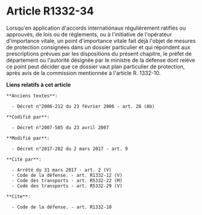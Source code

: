 # Article R1332-34

Lorsqu'en application d'accords internationaux régulièrement ratifiés ou approuvés, de lois ou de règlements, ou à
l'initiative de l'opérateur d'importance vitale, un point d'importance vitale fait déjà l'objet de mesures de protection
consignées dans un dossier particulier et qui répondent aux prescriptions prévues par les dispositions du présent chapitre,
le préfet de département ou l'autorité désignée par le ministre de la défense dont relève ce point peut décider que ce
dossier vaut plan particulier de protection, après avis de la commission mentionnée à l'article R. 1332-10.

**Liens relatifs à cet article**

	**Anciens textes**:

	  - Décret n°2006-212 du 23 février 2006 - art. 28 (Ab)

	**Codifié par**:

	  - Décret n°2007-585 du 23 avril 2007

	**Modifié par**:

	  - Décret n°2017-282 du 2 mars 2017 - art. 9

	**Cité par**:

	  - Arrêté du 31 mars 2017 - art. 2 (V)
	  - Code de la défense. - art. R1332-12 (V)
	  - Code des transports - art. R5332-22 (M)
	  - Code des transports - art. R5332-29 (V)

	**Cite**:

	  - Code de la défense. - art. R1332-10
